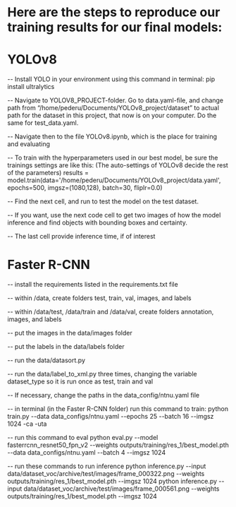 # Here are the steps to reproduce our training results for our final models:


# YOLOv8

-- Install YOLO in your environment using this command in terminal: pip install ultralytics

-- Navigate to YOLOV8_PROJECT-folder. Go to data.yaml-file, and change path from “/home/pederu/Documents/YOLOv8_project/dataset” to actual path for the dataset in this project, that now is on your computer. 
   Do the same for test_data.yaml.

-- Navigate then to the file YOLOv8.ipynb, which is the place for training and evaluating

-- To train with the hyperparameters used in our best model, be sure the trainings settings are like this: (The auto-settings of YOLOv8 decide the rest of the parameters)
   results = model.train(data='/home/pederu/Documents/YOLOv8_project/data.yaml', epochs=500, imgsz=(1080,128), batch=30, fliplr=0.0)

-- Find the next cell, and run to test the model on the test dataset.

-- If you want, use the next code cell to get two images of how the model inference and find objects with bounding boxes and certainty.

-- The last cell provide inference time, if of interest


# Faster R-CNN


-- install the requirements listed in the requirements.txt file

-- within /data, create folders test, train, val, images, and labels

-- within /data/test, /data/train and /data/val, create folders annotation, images, and labels

-- put the images in the data/images folder

-- put the labels in the data/labels folder

-- run the data/datasort.py 

-- run the data/label_to_xml.py three times, changing the variable dataset_type so it is run once as test, train and val

-- If necessary, change the paths in the data_config/ntnu.yaml file


-- in terminal (in the Faster R-CNN folder) run this command to train:
python train.py --data data_configs/ntnu.yaml --epochs 25 --batch 16 --imgsz 1024 -ca -uta


-- run this command to eval
python eval.py --model fasterrcnn_resnet50_fpn_v2 --weights outputs/training/res_1/best_model.pth --data data_configs/ntnu.yaml --batch 4 --imgsz 1024


-- run these commands to run inference
python inference.py --input data/dataset_voc/archive/test/images/frame_000322.png --weights outputs/training/res_1/best_model.pth --imgsz 1024
python inference.py --input data/dataset_voc/archive/test/images/frame_000561.png --weights outputs/training/res_1/best_model.pth --imgsz 1024
